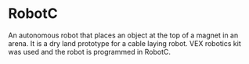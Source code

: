 # RobotC
An autonomous robot that places an object at the top of a magnet in an arena. It is a dry land prototype for a cable laying robot. VEX robotics kit was used and the robot is programmed in RobotC.
